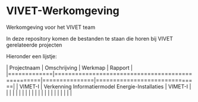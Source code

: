 # VIVET-Werkomgeving
Werkomgeving voor het VIVET team

In deze repository komen de bestanden te staan die horen bij VIVET gerelateerde projecten

Hieronder een lijstje:

| Projectnaam | Omschrijving                                     | Werkmap       | Rapport                      |
|=============|==================================================|===============|==============================|
| VIMET-I     | Verkenning Informatiermodel Energie-Installaties | VIMET-I       |                              |
|             |                                                  |               |                              |
|             |                                                  |               |                              |
|             |                                                  |               |                              |
|             |                                                  |               |                              |

